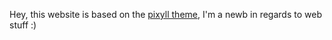Hey, this website is based on the [pixyll theme](http://www.pixyll.com), I'm a newb in regards to web stuff :)
